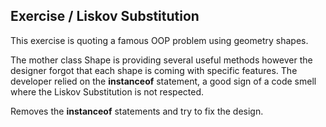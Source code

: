 ## Exercise / Liskov Substitution

This exercise is quoting a famous OOP problem using geometry shapes.

The mother class Shape is providing several useful methods however the designer forgot that each shape is coming with specific features.
The developer relied on the **instanceof** statement, a good sign of a code smell where the Liskov Substitution is not respected.

Removes the **instanceof** statements and try to fix the design.

